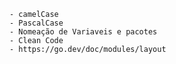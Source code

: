	- camelCase
	- PascalCase
	- Nomeação de Variaveis e pacotes
	- Clean Code
	- https://go.dev/doc/modules/layout